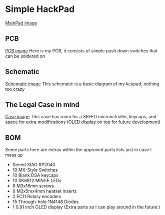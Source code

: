 # Simple HackPad
[MainPad image](./Images/MainPad.png)
## PCB
[PCB image](./Images/PCB.png)
Here is my PCB, it consists of simple push down switches that can be soldered on

## Schematic
[Schematic image](./Images/Schematic.png)
This schematic is a basic diagram of my keypad, nothing too crazy

## The Legal Case in mind
[Case image](./Images/Case.png)
This case has room for a SEEED micronctroller, keycaps, and space for extra modifications (OLED display on top for future development)


## BOM
Some parts here are extras within the approved parts lists just in case I mess up
- Seeed XIAO RP2040
- 10 MX-Style Switches
- 10 Blank DSA keycaps
- 10 SK6812 MINI-E LEDs 
- 6 M3x16mm screws
- 6 M3x5mx4mm heatset inserts
- 2 EC11 Rotary encoders 
- 15 Through-hole 1N4148 Diodes
- 1 0.91 inch OLED display (Extra parts so I can play around in the future:)


